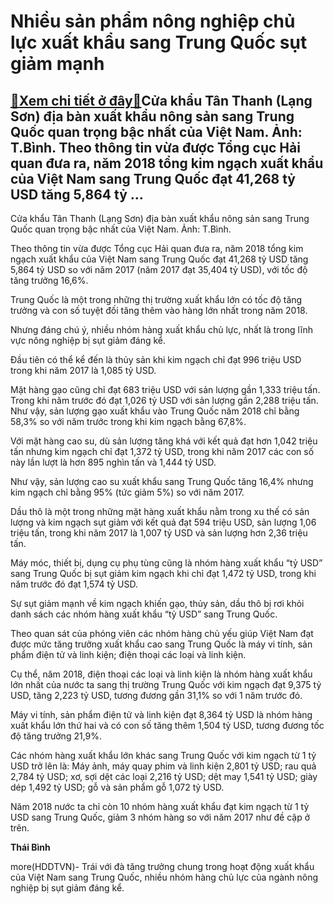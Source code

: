 Nhiều sản phẩm nông nghiệp chủ lực xuất khẩu sang Trung Quốc sụt giảm mạnh
==========================================================================

[:gift:Xem chi tiết ở đây:gift:](https://hddtvn.com/nhieu-san-pham-nong-nghiep-chu-luc-xuat-khau-sang-trung-quoc-sut-giam-manh/)Cửa khẩu Tân Thanh (Lạng Sơn) địa bàn xuất khẩu nông sản sang Trung Quốc quan trọng bậc nhất của Việt Nam. Ảnh: T.Bình. Theo thông tin vừa được Tổng cục Hải quan đưa ra, năm 2018 tổng kim ngạch xuất khẩu của Việt Nam sang Trung Quốc đạt 41,268 tỷ USD tăng 5,864 tỷ …
--------------------------------------------------------------------------------------------------------------------------------------------------------------------------------------------------------------------------------------------------------------------------







 






 Cửa khẩu Tân Thanh (Lạng Sơn) địa bàn xuất khẩu nông sản sang Trung Quốc quan trọng bậc nhất của Việt Nam. Ảnh: T.Bình. 


Theo thông tin vừa được Tổng cục Hải quan đưa ra, năm 2018 tổng kim ngạch xuất khẩu của Việt Nam sang Trung Quốc đạt 41,268 tỷ USD tăng 5,864 tỷ USD so với năm 2017 (năm 2017 đạt 35,404 tỷ USD), với tốc độ tăng trưởng 16,6%.


Trung Quốc là một trong những thị trường xuất khẩu lớn có tốc độ tăng trưởng và con số tuyệt đối tăng thêm vào hàng lớn nhất trong năm 2018.


Nhưng đáng chú ý, nhiều nhóm hàng xuất khẩu chủ lực, nhất là trong lĩnh vực nông nghiệp bị sụt giảm đáng kể.


Đầu tiên có thể kể đến là thủy sản khi kim ngạch chỉ đạt 996 triệu USD trong khi năm 2017 là 1,085 tỷ USD.


Mặt hàng gạo cũng chỉ đạt 683 triệu USD với sản lượng gần 1,333 triệu tấn. Trong khi năm trước đó đạt 1,026 tỷ USD với sản lượng gần 2,288 triệu tấn. Như vậy, sản lượng gạo xuất khẩu vào Trung Quốc năm 2018 chỉ bằng 58,3% so với năm trước trong khi kim ngạch bằng 67,8%.


Với mặt hàng cao su, dù sản lượng tăng khá với kết quả đạt hơn 1,042 triệu tấn nhưng kim ngạch chỉ đạt 1,372 tỷ USD, trong khi năm 2017 các con số này lần lượt là hơn 895 nghìn tấn và 1,444 tỷ USD.


Như vậy, sản lượng cao su xuất khẩu sang Trung Quốc tăng 16,4% nhưng kim ngạch chỉ bằng 95% (tức giảm 5%) so với năm 2017.


Dầu thô là một trong những mặt hàng xuất khẩu nằm trong xu thế có sản lượng và kim ngạch sụt giảm với kết quả đạt 594 triệu USD, sản lượng 1,06 triệu tấn, trong khi năm 2017 là 1,007 tỷ USD và sản lượng hơn 2,36 triệu tấn.


Máy móc, thiết bị, dụng cụ phụ tùng cũng là nhóm hàng xuất khẩu “tỷ USD” sang Trung Quốc bị sụt giảm kim ngạch khi chỉ đạt 1,472 tỷ USD, trong khi năm trước đó đạt 1,574 tỷ USD.


Sự sụt giảm mạnh về kim ngạch khiến gạo, thủy sản, dầu thô bị rơi khỏi danh sách các nhóm hàng xuất khẩu “tỷ USD” sang Trung Quốc.


Theo quan sát của phóng viên các nhóm hàng chủ yếu giúp Việt Nam đạt được mức tăng trưởng xuất khẩu cao sang Trung Quốc là máy vi tính, sản phẩm điện tử và linh kiện; điện thoại các loại và linh kiện.


Cụ thể, năm 2018, điện thoại các loại và linh kiện là nhóm hàng xuất khẩu lớn nhất của nước ta sang thị trường Trung Quốc với kim ngạch đạt 9,375 tỷ USD, tăng 2,223 tỷ USD, tương đương gần 31,1% so với 1 năm trước đó.


Máy vi tính, sản phẩm điện tử và linh kiện đạt 8,364 tỷ USD là nhóm hàng xuất khẩu lớn thứ hai và có con số tăng thêm 1,504 tỷ USD, tương đương tốc độ tăng trưởng 21,9%.


Các nhóm hàng xuất khẩu lớn khác sang Trung Quốc với kim ngạch từ 1 tỷ USD trở lên là: Máy ảnh, máy quay phim và linh kiện 2,801 tỷ USD; rau quả 2,784 tỷ USD; xơ, sợi dệt các loại 2,216 tỷ USD; dệt may 1,541 tỷ USD; giày dép 1,492 tỷ USD; gỗ và sản phẩm gỗ 1,072 tỷ USD.


Năm 2018 nước ta chỉ còn 10 nhóm hàng xuất khẩu đạt kim ngạch từ 1 tỷ USD sang Trung Quốc, giảm 3 nhóm hàng so với năm 2017 như đề cập ở trên.






**Thái Bình**



more(HDDTVN)- Trái với đà tăng trưởng chung trong hoạt động xuất khẩu của Việt Nam sang Trung Quốc, nhiều nhóm hàng chủ lực của ngành nông nghiệp bị sụt giảm đáng kể.

